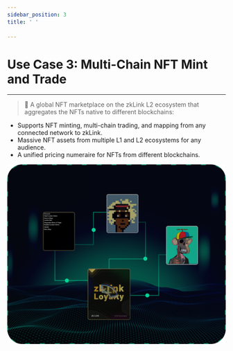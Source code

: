 ```yaml
---
sidebar_position: 3
title: ' '

---
```


# Use Case 3: Multi-Chain NFT Mint and Trade

---
> **🥇** <span className="highlight">A global NFT marketplace on the zkLink L2 ecosystem that aggregates the NFTs native to different blockchains:</span>


- Supports NFT minting, multi-chain trading, and mapping from any connected network to zkLink.
- Massive NFT assets from multiple L1 and L2 ecosystems for any audience.
- A unified pricing numeraire for NFTs from different blockchains.



![mirror](../../static/img/nft.jpg)
